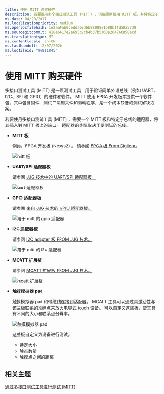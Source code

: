 ```yaml
---
title: 使用 MITT 购买硬件
description: 若要使用多个接口测试工具 (MITT) ，请按顺序使用 MITT 板，并将特定于总线的适配器插入到 MITT 板上的端口。 适配器的类型取决于要测试的总线。
ms.date: 04/20/2017
ms.localizationpriority: medium
ms.openlocfilehash: 1e2aa9ab0ceddab5d6b88088e1b88bffd50a5739
ms.sourcegitcommit: 418e6617e2a695c9cb4b37b5b60e264760858acd
ms.translationtype: MT
ms.contentlocale: zh-CN
ms.lasthandoff: 12/07/2020
ms.locfileid: "96811845"
---
```

# <a name="buy-hardware-for-using-mitt"></a>使用 MITT 购买硬件

多接口测试工具 (MITT) 是一项测试工具，用于验证简单外设总线（例如 UART、I2C、SPI 和 GPIO）的硬件和软件。 MITT 使用 FPGA 开发板并提供一个软件包，其中包含固件、测试二进制文件和驱动程序，是一个成本较低的测试解决方案。

若要使用多接口测试工具 (MITT) ，需要一个 MITT 板和特定于总线的适配器，将其插入到 MITT 板上的端口。 适配器的类型取决于要测试的总线。

- **MITT 板**

    例如，FPGA 开发板 (Nexys2) 。 请参阅 [FPGA 板 From Digilent](https://store.digilentinc.com/nexys-2-spartan-3e-fpga-trainer-board-retired-see-nexys-4-ddr/)。

    ![mitt 板](images/g73a5707.jpg)

- **UART/SPI 适配器板**

    请参阅 [JJG 技术中的 UART/SPI 适配器板。](http://www.jjgtechnologies.com/UART-SPI.htm)

    ![uart 适配器板](images/uart1.png)

- **GPIO 适配器板**

    请参阅 [来自 JJG 技术的 GPIO 适配器板。](http://www.jjgtechnologies.com/GPIO.htm)

    ![用于 mitt 的 gpio 适配器](images/gpioadapter.jpg)

- **I2C 适配器板**

    请参阅 [I2C adapter 板 FROM JJG 技术。](http://www.jjgtechnologies.com/I2C.htm)

    ![用于 mitt 的 i2c 适配器](images/i2cadapter.jpg)

- **MCATT 扩展板**

    请参阅 [MCATT 扩展板 FROM JJG 技术。](http://www.jjgtechnologies.com/mcatt.htm)

    ![mcatt 扩展板](images/mcatt-exp.jpg)

- **触摸模拟器 pad**

    触摸模拟器 pad 和带缆线连接到适配器。 MCATT 工具可以通过具激励性与该主板联系的准确点来放大电容式 touch 设备。 可以自定义这些板，使其具有不同的大小和联系点分辨率。

    ![触摸模拟器 pad](images/touch.jpg)

    这些板自定义为设备进行测试。

  - 特定大小
  - 触点数量
  - 触摸点之间的距离

## <a name="related-topics"></a>相关主题

[通过多接口测试工具进行测试 (MITT) ](./testing-with-multi-interface-test-tool--mitt-.md)

